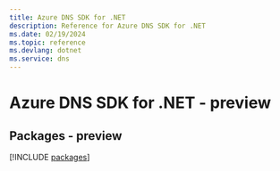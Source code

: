 ```yaml
---
title: Azure DNS SDK for .NET
description: Reference for Azure DNS SDK for .NET
ms.date: 02/19/2024
ms.topic: reference
ms.devlang: dotnet
ms.service: dns
---
```

# Azure DNS SDK for .NET - preview
## Packages - preview
[!INCLUDE [packages](dns-index.md)]